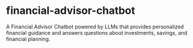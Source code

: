 # financial-advisor-chatbot
A Financial Advisor Chatbot powered by LLMs that provides personalized financial guidance and answers questions about investments, savings, and financial planning.
